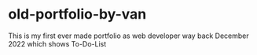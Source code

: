 # old-portfolio-by-van
This is my first ever made portfolio as web developer way back December 2022 which shows To-Do-List
